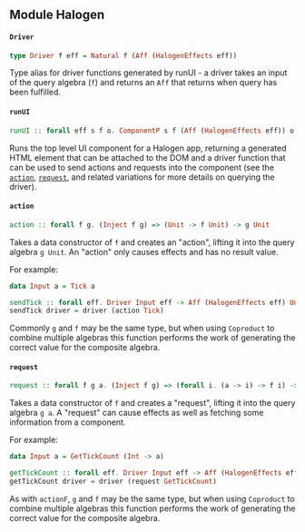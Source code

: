 ## Module Halogen

#### `Driver`

``` purescript
type Driver f eff = Natural f (Aff (HalogenEffects eff))
```

Type alias for driver functions generated by runUI - a driver takes an
input of the query algebra (`f`) and returns an `Aff` that returns when
query has been fulfilled.

#### `runUI`

``` purescript
runUI :: forall eff s f o. ComponentP s f (Aff (HalogenEffects eff)) o Void -> s -> Aff (HalogenEffects eff) { node :: HTMLElement, driver :: Driver f eff }
```

Runs the top level UI component for a Halogen app, returning a generated
HTML element that can be attached to the DOM and a driver function that
can be used to send actions and requests into the component (see the
[`action`](#action), [`request`](#request), and related variations for
more details on querying the driver).

#### `action`

``` purescript
action :: forall f g. (Inject f g) => (Unit -> f Unit) -> g Unit
```

Takes a data constructor of `f` and creates an "action", lifting it into
the query algebra `g Unit`. An "action" only causes effects and has
no result value.

For example:

```purescript
data Input a = Tick a

sendTick :: forall eff. Driver Input eff -> Aff (HalogenEffects eff) Unit
sendTick driver = driver (action Tick)
```

Commonly `g` and `f` may be the same type, but when using `Coproduct`
to combine multiple algebras this function performs the work of generating
the correct value for the composite algebra.

#### `request`

``` purescript
request :: forall f g a. (Inject f g) => (forall i. (a -> i) -> f i) -> g a
```

Takes a data constructor of `f` and creates a "request", lifting it into
the query algebra `g a`. A "request" can cause effects as well as
fetching some information from a component.

For example:

```purescript
data Input a = GetTickCount (Int -> a)

getTickCount :: forall eff. Driver Input eff -> Aff (HalogenEffects eff) Int
getTickCount driver = driver (request GetTickCount)
```

As with `actionF`, `g` and `f` may be the same type, but when using
`Coproduct` to combine multiple algebras this function performs the work of
generating the correct value for the composite algebra.


